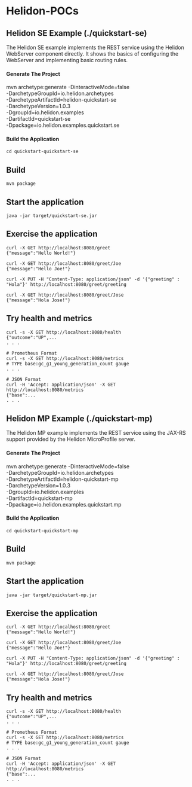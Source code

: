 # Helidon-POCs


## Helidon SE Example (./quickstart-se)

The Helidon SE example implements the REST service using the Helidon WebServer component directly. It shows the basics of configuring the WebServer and implementing basic routing rules. 

#### Generate The Project

mvn archetype:generate -DinteractiveMode=false \
-DarchetypeGroupId=io.helidon.archetypes \
-DarchetypeArtifactId=helidon-quickstart-se \
-DarchetypeVersion=1.0.3 \
-DgroupId=io.helidon.examples \
-DartifactId=quickstart-se \
-Dpackage=io.helidon.examples.quickstart.se


#### Build the Application

`cd quickstart-quickstart-se`

## Build

```
mvn package
```

## Start the application

```
java -jar target/quickstart-se.jar
```

## Exercise the application

```
curl -X GET http://localhost:8080/greet
{"message":"Hello World!"}

curl -X GET http://localhost:8080/greet/Joe
{"message":"Hello Joe!"}

curl -X PUT -H "Content-Type: application/json" -d '{"greeting" : "Hola"}' http://localhost:8080/greet/greeting

curl -X GET http://localhost:8080/greet/Jose
{"message":"Hola Jose!"}
```

## Try health and metrics

```
curl -s -X GET http://localhost:8080/health
{"outcome":"UP",...
. . .

# Prometheus Format
curl -s -X GET http://localhost:8080/metrics
# TYPE base:gc_g1_young_generation_count gauge
. . .

# JSON Format
curl -H 'Accept: application/json' -X GET http://localhost:8080/metrics
{"base":...
. . .

```




## Helidon MP Example (./quickstart-mp)

The Helidon MP example implements the REST service using the JAX-RS support provided by the Helidon MicroProfile server. 

#### Generate The Project

mvn archetype:generate -DinteractiveMode=false \
    -DarchetypeGroupId=io.helidon.archetypes \
    -DarchetypeArtifactId=helidon-quickstart-mp \
    -DarchetypeVersion=1.0.3 \
    -DgroupId=io.helidon.examples \
    -DartifactId=quickstart-mp \
    -Dpackage=io.helidon.examples.quickstart.mp

#### Build the Application

`cd quickstart-quickstart-mp`

## Build

```
mvn package
```

## Start the application

```
java -jar target/quickstart-mp.jar
```

## Exercise the application

```
curl -X GET http://localhost:8080/greet
{"message":"Hello World!"}

curl -X GET http://localhost:8080/greet/Joe
{"message":"Hello Joe!"}

curl -X PUT -H "Content-Type: application/json" -d '{"greeting" : "Hola"}' http://localhost:8080/greet/greeting

curl -X GET http://localhost:8080/greet/Jose
{"message":"Hola Jose!"}
```

## Try health and metrics

```
curl -s -X GET http://localhost:8080/health
{"outcome":"UP",...
. . .

# Prometheus Format
curl -s -X GET http://localhost:8080/metrics
# TYPE base:gc_g1_young_generation_count gauge
. . .

# JSON Format
curl -H 'Accept: application/json' -X GET http://localhost:8080/metrics
{"base":...
. . .

```

